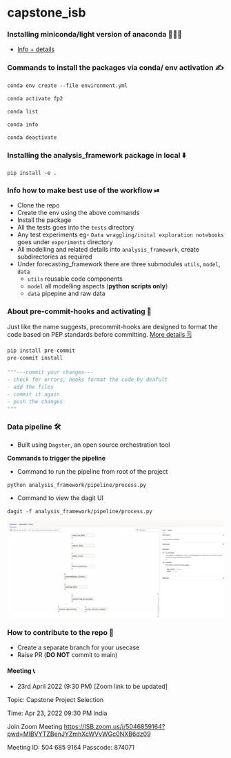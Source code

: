 # capstone_isb


### Installing miniconda/light version of anaconda 💁🏽‍♀️
- [Info + details](https://docs.conda.io/en/latest/miniconda.html)

### Commands to install the packages via conda/ env activation ✍️
```shell
conda env create --file environment.yml
```
```shell
conda activate fp2
```
```shell
conda list
```
```shell
conda info
```
```shell
conda deactivate
```
### Installing the analysis_framework package in local ⬇️
```shell
pip install -e .
```

### Info how to make best use of the workflow ⏯
- Clone the repo
- Create the env using the above commands 
- Install the package 
- All the tests goes into the `tests` directory 
- Any test experiments eg- `Data wraggling/inital exploration notebooks` goes under `experiments` directory
- All modelling and related details into `analysis_framework`, create subdirectories as required 
- Under forecasting_framework there are three submodules `utils`, `model`, `data` 
  - `utils` reusable code components
  - `model` all modelling aspects (**python scripts only**)
  - `data` pipepine and raw data

### About pre-commit-hooks and activating 🔌
Just like the name suggests, precommit-hooks are designed to format the code based on PEP standards before committing. [More details 🗒](https://pre-commit.com/)
```python
pip install pre-commit
pre-commit install

"""---commit your changes---
- check for errors, hooks format the code by deafult
- add the files
- commit it again
- push the changes 
"""
```

### Data pipeline 🛠

- Built using `Dagster`, an open source orchestration tool 

**Commands to trigger the pipeline**
- Command to run the pipeline from root of the project 
```shell
python analysis_framework/pipeline/process.py
```
- Command to view the dagit UI 
```shell
dagit -f analysis_framework/pipeline/process.py
```
![Dagit UI](/experiments/outputs/pipeline_dagit.png)

### How to contribute to the repo 🤔
- Create a separate branch for your usecase 
- Raise PR (**DO NOT** commit to main)


#### Meeting 📞
- 23rd April 2022 (9:30 PM) [Zoom link to be updated]

Topic: Capstone Project Selection

Time: Apr 23, 2022 09:30 PM India

Join Zoom Meeting
https://ISB.zoom.us/j/5046859164?pwd=MlBVYTZBenJYZmhXcWVvWGc0NXB6dz09

Meeting ID: 504 685 9164
Passcode: 874071
